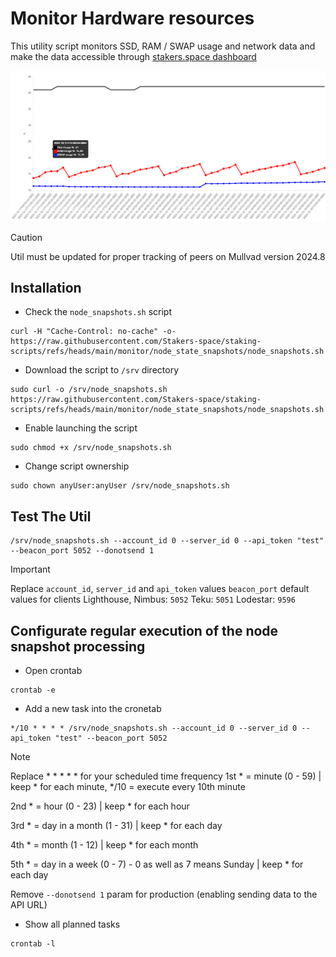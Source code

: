 # Monitor Hardware resources

This utility script monitors SSD, RAM / SWAP usage and network data and make the data accessible through [stakers.space dashboard](https://stakers.space/account)

![Resources usage Chart](https://github.com/Stakers-space/staking-scripts/blob/main/monitor/node_state_snapshots/server-resources-chart.png?raw=true)

> [!CAUTION]
> Util must be updated for proper tracking of peers on Mullvad version 2024.8

## Installation
- Check the `node_snapshots.sh` script
```
curl -H "Cache-Control: no-cache" -o- https://raw.githubusercontent.com/Stakers-space/staking-scripts/refs/heads/main/monitor/node_state_snapshots/node_snapshots.sh
```
- Download the script to `/srv` directory
```
sudo curl -o /srv/node_snapshots.sh https://raw.githubusercontent.com/Stakers-space/staking-scripts/refs/heads/main/monitor/node_state_snapshots/node_snapshots.sh
```
- Enable launching the script
```
sudo chmod +x /srv/node_snapshots.sh
```
- Change script ownership
```
sudo chown anyUser:anyUser /srv/node_snapshots.sh
```

## Test The Util
```
/srv/node_snapshots.sh --account_id 0 --server_id 0 --api_token "test" --beacon_port 5052 --donotsend 1
```
> [!IMPORTANT]
> Replace `account_id`, `server_id` and `api_token` values
> `beacon_port` default values for clients
> Lighthouse, Nimbus: `5052`
> Teku: `5051`
> Lodestar: `9596`

## Configurate regular execution of the node snapshot processing
- Open crontab
```
crontab -e
```
- Add a new task into the cronetab
```
*/10 * * * * /srv/node_snapshots.sh --account_id 0 --server_id 0 --api_token "test" --beacon_port 5052
```
> [!NOTE]  
> Replace * * * * * for your scheduled time frequency
> 1st * = minute (0 - 59) | keep * for each minute, */10 = execute every 10th minute
>
> 2nd * = hour (0 - 23) | keep * for each hour
>
> 3rd * = day in a month (1 - 31) | keep * for each day
>
> 4th * = month (1 - 12) | keep * for each month
>
> 5th * = day in a week (0 - 7) - 0 as well as 7 means Sunday | keep * for each day
>
> Remove `--donotsend 1` param for production (enabling sending data to the API URL)

- Show all planned tasks
```
crontab -l
```